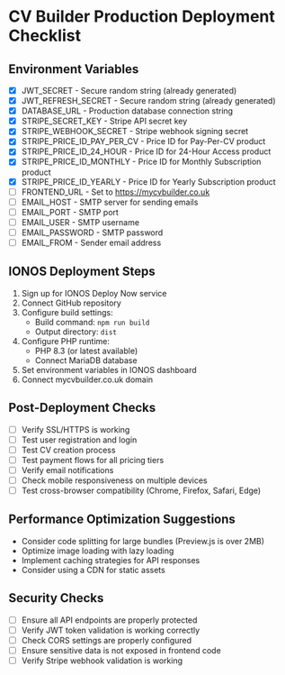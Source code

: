 # CV Builder Production Deployment Checklist

## Environment Variables
- [x] JWT_SECRET - Secure random string (already generated)
- [x] JWT_REFRESH_SECRET - Secure random string (already generated)
- [x] DATABASE_URL - Production database connection string
- [x] STRIPE_SECRET_KEY - Stripe API secret key
- [x] STRIPE_WEBHOOK_SECRET - Stripe webhook signing secret
- [x] STRIPE_PRICE_ID_PAY_PER_CV - Price ID for Pay-Per-CV product
- [x] STRIPE_PRICE_ID_24_HOUR - Price ID for 24-Hour Access product
- [x] STRIPE_PRICE_ID_MONTHLY - Price ID for Monthly Subscription product
- [x] STRIPE_PRICE_ID_YEARLY - Price ID for Yearly Subscription product
- [ ] FRONTEND_URL - Set to https://mycvbuilder.co.uk
- [ ] EMAIL_HOST - SMTP server for sending emails
- [ ] EMAIL_PORT - SMTP port
- [ ] EMAIL_USER - SMTP username
- [ ] EMAIL_PASSWORD - SMTP password
- [ ] EMAIL_FROM - Sender email address

## IONOS Deployment Steps
1. Sign up for IONOS Deploy Now service
2. Connect GitHub repository
3. Configure build settings:
   - Build command: `npm run build`
   - Output directory: `dist`
4. Configure PHP runtime:
   - PHP 8.3 (or latest available)
   - Connect MariaDB database
5. Set environment variables in IONOS dashboard
6. Connect mycvbuilder.co.uk domain

## Post-Deployment Checks
- [ ] Verify SSL/HTTPS is working
- [ ] Test user registration and login
- [ ] Test CV creation process
- [ ] Test payment flows for all pricing tiers
- [ ] Verify email notifications
- [ ] Check mobile responsiveness on multiple devices
- [ ] Test cross-browser compatibility (Chrome, Firefox, Safari, Edge)

## Performance Optimization Suggestions
- Consider code splitting for large bundles (Preview.js is over 2MB)
- Optimize image loading with lazy loading
- Implement caching strategies for API responses
- Consider using a CDN for static assets

## Security Checks
- [ ] Ensure all API endpoints are properly protected
- [ ] Verify JWT token validation is working correctly
- [ ] Check CORS settings are properly configured
- [ ] Ensure sensitive data is not exposed in frontend code
- [ ] Verify Stripe webhook validation is working 